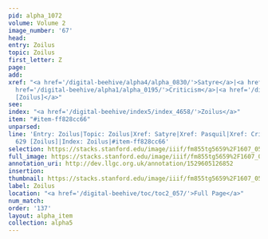 ```yaml
---
pid: alpha_1072
volume: Volume 2
image_number: '67'
head: 
entry: Zoilus
topic: Zoilus
first_letter: Z
page: 
add: 
xref: "<a href='/digital-beehive/alpha4/alpha_0830/'>Satyre</a>|<a href='/digital-beehive/alpha4/alpha_0685/'>Pasquil</a>|<a
  href='/digital-beehive/alpha1/alpha_0195/'>Criticism</a>|<a href='/digital-beehive/toc/toc2_143/'>629
  [Zoilus]</a>"
see: 
index: "<a href='/digital-beehive/index5/index_4658/'>Zoilus</a>"
item: "#item-ff828cc66"
unparsed: 
line: 'Entry: Zoilus|Topic: Zoilus|Xref: Satyre|Xref: Pasquil|Xref: Criticism|Xref:
  629 [Zoilus]|Index: Zoilus|#item-ff828cc66'
selection: https://stacks.stanford.edu/image/iiif/fm855tg5659%2F1607_0534/330,4674,2998,404/full/0/default.jpg
full_image: https://stacks.stanford.edu/image/iiif/fm855tg5659%2F1607_0534/full/full/0/default.jpg
annotation_uri: http://dev.llgc.org.uk/annotation/1529605126852
insertion: 
thumbnail: https://stacks.stanford.edu/image/iiif/fm855tg5659%2F1607_0534/330,4674,600,180/250,/0/default.jpg
label: Zoilus
location: "<a href='/digital-beehive/toc/toc2_057/'>Full Page</a>"
num_match: 
order: '137'
layout: alpha_item
collection: alpha5
---
```

